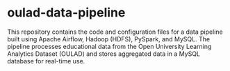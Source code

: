 # oulad-data-pipeline
This repository contains the code and configuration files for a data pipeline built using Apache Airflow, Hadoop (HDFS), PySpark, and MySQL. The pipeline processes educational data from the Open University Learning Analytics Dataset (OULAD) and stores aggregated data in a MySQL database for real-time use.
